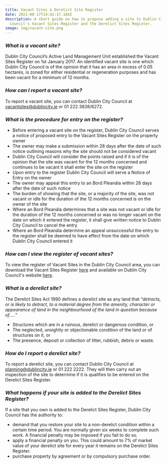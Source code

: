 ```yaml
---
title: Vacant Sites & Derelict Site Register
date: 2021-08-17T14:42:17.184Z
description: A short guide on how to propose adding a site to Dublin City
  Council's Vacant Sites Register and the Derelict Sites Register.
image: img/vacant-site.png
---
```

### ***What is a vacant site?***

Dublin City Council’s Active Land Management Unit established the Vacant Sites Register on 1st January 2017. An identified vacant site is one which Dublin City Council is of the opinion that it has an area in excess of 0.05 hectares, is zoned for either residential or regeneration purposes and has been vacant for a minimum of 12 months.

### ***How can I report a vacant site?***

To report a vacant site, you can contact Dublin City Council at [vacantsites@dublincity.ie](mailto:vacantsites@dublincity.ie) or 01 222 3838/6272.

### ***What is the procedure for entry on the register?***

* Before entering a vacant site on the register, Dublin City Council serves a notice of proposed entry to the Vacant Sites Register on the property owner
* The owner may make a submission within 28 days after the date of such notice outlining reasons why the site should not be considered vacant
* Dublin City Council will consider the points raised and if it is of the opinion that the site was vacant for the 12 months concerned and continues to be vacant it shall enter the site on the register
* Upon entry to the register Dublin City Council will serve a Notice of Entry on the owner
* The owner may appeal this entry to an Bord Pleanála within 28 days after the date of such notice
* The burden of showing that the site, or a majority of the site, was not vacant or idle for the duration of the 12 months concerned is on the owner of the site
* Where an Bord Pleanála determines that a site was not vacant or idle for the duration of the 12 months concerned or was no longer vacant on the date on which it entered the register, it shall give written notice to Dublin City Council to cancel the entry
* Where an Bord Pleanála determine an appeal unsuccessful the entry to the register shall be deemed to have effect from the date on which Dublin City Council entered it

### ***How can I view the register of vacant sites?***

To view the register of Vacant Sites in the Dublin City Council area, you can download the Vacant Sites Register [here](https://www.dublincity.ie/sites/default/files/2021-07/vacantsitesregister.pdf) and available on Dublin City Council's website [here](https://www.dublincity.ie/residential/planning/active-land-management/vacant-sites).

### ***What is a derelict site?***

The Derelict Sites Act 1990 defines a derelict site as any land that *“detracts, or is likely to detract, to a material degree from the amenity, character or appearance of land in the neighbourhood of the land in question because of....."*

* Structures which are in a ruinous, derelict or dangerous condition, or
* The neglected, unsightly or objectionable condition of the land or of structures on it, or
* The presence, deposit or collection of litter, rubbish, debris or waste.

### ***How do I report a derelict site?***

To report a derelict site, you can contact Dublin City Council at [planning@dublincity.ie](mailto:planning@dublincity.ie) or 01 222 2222. They will then carry out an inspection of the site to determine if it is qualifies to be entered on the Derelict Sites Register.

### ***What happens if your site is added to the Derelict Sites Register?***

If a site that you own is added to the Derelict Sites Register, Dublin City Council has the authority to:

* demand that you restore your site to a non-derelict condition within a certain time period. You are normally given six weeks to complete such work. A financial penalty may be imposed if you fail to do so.
* apply a financial penalty on you. This could amount to 7% of market value of your derelict site for every year it remains on the Derelict Sites Register.
* purchase property by agreement or by compulsory purchase order.